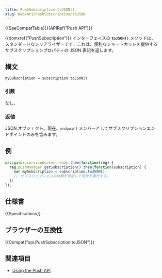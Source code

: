 ```yaml
---
title: PushSubscription.toJSON()
slug: Web/API/PushSubscription/toJSON
---
```


{{SeeCompatTable}}{{APIRef("Push API")}}

{{domxref("PushSubscription")}} インターフェイスの **`toJSON()`** メソッドは、スタンダードなシリアライザーです：これは、便利なショートカットを提供するサブスクリプションプロパティの JSON 表記を返します。

## 構文

```js-nolint
​mySubscription = subscription.toJSON()
```

### 引数

なし。

### 返値

JSON オブジェクト。現在、`endpoint` メンバーとしてサブスクリプションエンドポイントのみを含みます。

## 例

```js
navigator.serviceWorker.ready.then(function(reg) {
  reg.pushManager.getSubscription().then(function(subscription) {
    var mySubscription = subscription.toJSON();
    // サブスクリプションの詳細を使用して何かを実行する。
  })
});
```

## 仕様書

{{Specifications}}

## ブラウザーの互換性

{{Compat("api.PushSubscription.toJSON")}}

## 関連項目

- [Using the Push API](/ja/docs/Web/API/Push_API/Using_the_Push_API)
